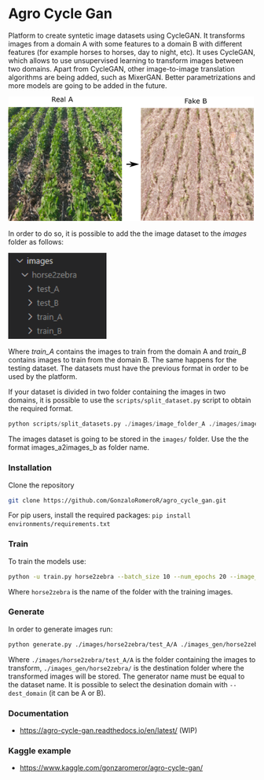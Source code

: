 # Agro Cycle Gan

Platform to create syntetic image datasets using CycleGAN. It transforms images from a domain A with some features to a domain B with different features (for example horses to horses, day to night, etc). It uses CycleGAN, which allows to use unsupervised learning to transform images between two domains. Apart from CycleGAN, other image-to-image translation algorithms are being added, such as MixerGAN. Better parametrizations and more models are going to be added in the future.

<img src="./docs/images/transformation.png" alt="drawing" width="500"/>


In order to do so, it is possible to add the the image dataset to the *images* folder as follows:  

<img src="./docs/images/image_folder.PNG" alt="drawing" width="200"/>

Where *train_A* contains the images to train from the domain A and *train_B* contains images to train from the domain B. The same happens for the testing dataset. The datasets must have the previous format in order to be used by the platform.

If your dataset is divided in two folder containing the images in two domains, it is possible to use the `scripts/split_dataset.py` script to obtain the required format.

```python
python scripts/split_datasets.py ./images/image_folder_A ./images/image_folder_B imagesA2imagesB
```

The images dataset is going to be stored in the `images/` folder. Use the the format images_a2images_b as folder name. 


### Installation

Clone the repository

```bash
git clone https://github.com/GonzaloRomeroR/agro_cycle_gan.git
```

For pip users, install the required packages: `pip install environments/requirements.txt` 


### Train
To train the models use:

```bash
python -u train.py horse2zebra --batch_size 10 --num_epochs 20 --image_resize 64 64
```

Where `horse2zebra` is the name of the folder with the training images.

### Generate

In order to generate images run:

```bash
python generate.py ./images/horse2zebra/test_A/A ./images_gen/horse2zebra/ --generator_name horse2zebra --dest_domain B
```

Where `./images/horse2zebra/test_A/A` is the folder containing the images to transform, `./images_gen/horse2zebra/` is the destination folder where the transformed images will be stored. The generator name must be equal to the dataset name. It is possible to select the desination domain with `--dest_domain` (it can be A or B). 

### Documentation 

* https://agro-cycle-gan.readthedocs.io/en/latest/ (WIP)

### Kaggle example

* https://www.kaggle.com/gonzaromeror/agro-cycle-gan/